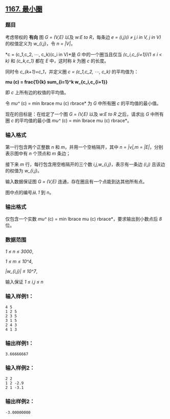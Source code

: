 ## [1167. 最小圈](https://www.acwing.com/problem/content/1169/)

### 题目

考虑带权的 **有向** 图 *G = (V,E)* 以及 *w:E to R*，每条边 *e = (i,j)(i ≠ j,i in V, j in V)* 的权值定义为 *w_{i,j}*，令 *n = |V|*。

*c = (c_1,c_2, ⋯, c_k)(c_i in V)*是 *G* 中的一个圈当且仅当 *(c_i,c_{i+1})(1 ≤ i < k)* 和 *(c_k,c_1)* 都在 *E* 中，这时称 *k* 为圈 *c* 的长度。

同时令 *c_{k+1}=c_1*，并定义圈 *c = (c_1,c_2, ⋯, c_k)* 的平均值为：

**mu (c) = frac{1}{k} sum_{i=1}^k w_{c_i,c_{i+1}}**

即 *c* 上所有边的权值的平均值。

令 *mu^* (c) = min lbrace mu (c) rbrace* 为 *G* 中所有圈 *c* 的平均值的最小值。

现在的目标是：在给定了一个图 *G = (V,E)* 以及 *w:E to R* 之后，请求出 *G* 中所有圈 *c* 的平均值的最小值 *mu^* (c) = min lbrace mu (c) rbrace*。

### 输入格式

第一行包含两个正整数 *n* 和 *m*，并用一个空格隔开，其中 *n = |v|,m = |E|*，分别表示图中有 *n* 个顶点和 *m* 条边；

接下来 *m* 行，每行包含用空格隔开的三个数 *i,j,w_{i,j}*，表示有一条边 *(i,j)* 且该边的权值为 *w_{i,j}*。

输入数据保证图 *G = (V,E)* 连通，存在圈且有一个点能到达其他所有点。

图中点的编号从 *1* 到 *n*。

### 输出格式

仅包含一个实数 *mu^* (c) = min lbrace mu (c) rbrace*，要求输出到小数点后 *8* 位。

### 数据范围

*1 ≤ n ≤ 3000*,

*1 ≤ m ≤ 10^4*,

*|w_{i,j}| ≤ 10^7*,

输入保证 *1 ≤ i,j ≤ n*

### 输入样例1：

```
4 5
1 2 5
2 3 5
3 1 5
2 4 3
4 1 3
```

### 输出样例1：

```
3.66666667
```

### 输入样例2：

```
2 2
1 2 -2.9
2 1 -3.1
```

### 输出样例2：

```
-3.00000000
```
